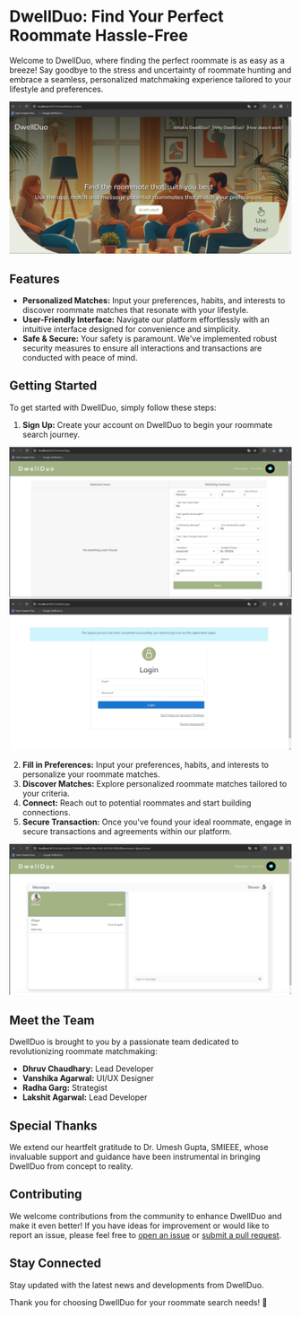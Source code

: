 # DwellDuo: Find Your Perfect Roommate Hassle-Free

Welcome to DwellDuo, where finding the perfect roommate is as easy as a breeze! Say goodbye to the stress and uncertainty of roommate hunting and embrace a seamless, personalized matchmaking experience tailored to your lifestyle and preferences.

![Welcome Image](/vis/a.jpeg)

## Features

- **Personalized Matches:** Input your preferences, habits, and interests to discover roommate matches that resonate with your lifestyle.
- **User-Friendly Interface:** Navigate our platform effortlessly with an intuitive interface designed for convenience and simplicity.
- **Safe & Secure:** Your safety is paramount. We've implemented robust security measures to ensure all interactions and transactions are conducted with peace of mind.

## Getting Started

To get started with DwellDuo, simply follow these steps:

1. **Sign Up:** Create your account on DwellDuo to begin your roommate search journey.

![Registration](/vis/b.jpeg)
![Login](/vis/c.jpeg)

2. **Fill in Preferences:** Input your preferences, habits, and interests to personalize your roommate matches.
3. **Discover Matches:** Explore personalized roommate matches tailored to your criteria.
4. **Connect:** Reach out to potential roommates and start building connections.
5. **Secure Transaction:** Once you've found your ideal roommate, engage in secure transactions and agreements within our platform.

![demo](/vis/d.jpeg)

## Meet the Team

DwellDuo is brought to you by a passionate team dedicated to revolutionizing roommate matchmaking:

- **Dhruv Chaudhary:** Lead Developer
- **Vanshika Agarwal:** UI/UX Designer
- **Radha Garg:** Strategist
- **Lakshit Agarwal:** Lead Developer

## Special Thanks

We extend our heartfelt gratitude to Dr. Umesh Gupta, SMIEEE, whose invaluable support and guidance have been instrumental in bringing DwellDuo from concept to reality.

## Contributing

We welcome contributions from the community to enhance DwellDuo and make it even better! If you have ideas for improvement or would like to report an issue, please feel free to [open an issue](https://github.com/DwellDuo/DwellDuo/issues) or [submit a pull request](https://github.com/DwellDuo/DwellDuo/pulls).

## Stay Connected

Stay updated with the latest news and developments from DwellDuo.

Thank you for choosing DwellDuo for your roommate search needs! 🚀
